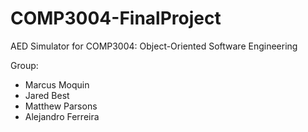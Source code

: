 # COMP3004-FinalProject
AED Simulator for COMP3004: Object-Oriented Software Engineering

Group:
- Marcus Moquin
- Jared Best
- Matthew Parsons
- Alejandro Ferreira

